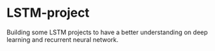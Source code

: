 # LSTM-project
Building some LSTM projects to have a better understanding on deep learning and recurrent neural network.
